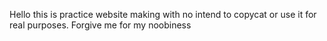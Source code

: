 Hello this is practice website making with no intend to copycat or use it for real purposes. Forgive me for my noobiness

